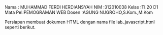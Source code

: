 Nama    : MUHAMMAD FERDI HERDIANSYAH
NIM     :312010038
Kelas   :TI.20 D1
Mata Pel:PEMOGRAMAN WEB
Dosen   :AGUNG NUGROHO,S.Kom.,M.Kom

Persiapan membuat dokumen HTML dengan nama file lab_javascript.html seperti berikut.

